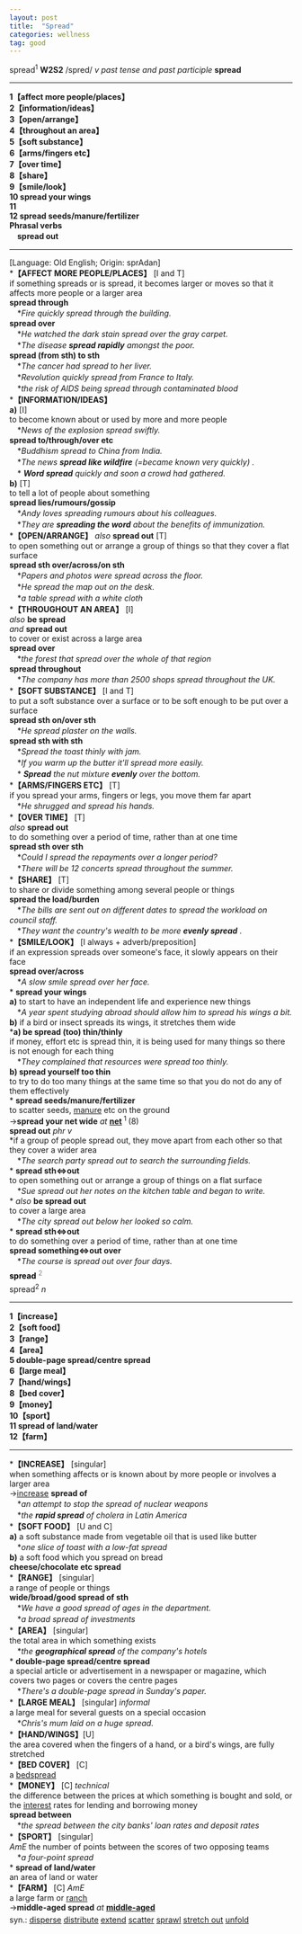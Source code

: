 ```yaml
---
layout: post
title:  "Spread"
categories: wellness
tag: good
---
```

<DIV style="MARGIN: 0px 0px 5px">spread<SUP>1</SUP> <B>W2S2</B> /spred/ <I>v past tense and past participle</I> <B>spread</B> 
<HR>
<B>1【affect more people/places】</B><BR><B>2【information/ideas】</B><BR><B>3【open/arrange】</B><BR><B>4【throughout an area】</B><BR><B>5【soft substance】</B><BR><B>6【arms/fingers etc】</B><BR><B>7【over time】</B><BR><B>8【share】</B><BR><B>9【smile/look】</B><BR><B>10 spread your wings</B><BR><B>11</B><BR><B>12 spread seeds/manure/fertilizer</B><BR><B>Phrasal verbs</B><BR>　<B>spread out</B>
<HR>
[Language: Old English; Origin: sprAdan]<BR>*<B>【AFFECT MORE PEOPLE/PLACES】</B> [I and T]<BR>if something spreads or is spread, it becomes larger or moves so that it affects more people or a larger area<BR><B>spread through</B><BR>　*<I>Fire quickly spread through the building.</I><BR><B>spread over</B><BR>　*<I>He watched the dark stain spread over the gray carpet.</I><BR>　*<I>The disease <B>spread rapidly</B> amongst the poor.</I><BR><B>spread (from sth) to sth</B><BR>　*<I>The cancer had spread to her liver.</I><BR>　*<I>Revolution quickly spread from France to Italy.</I><BR>　*<I>the risk of AIDS being spread through contaminated blood</I><BR>*<B>【INFORMATION/IDEAS】</B><BR><B>a)</B> [I] <BR>to become known about or used by more and more people<BR>　*<I>News of the explosion spread swiftly.</I><BR><B>spread to/through/over etc</B><BR>　*<I>Buddhism spread to China from India.</I><BR>　*<I>The news <B>spread like wildfire</B> (=became known very quickly) .</I><BR>　*<I> <B>Word spread</B> quickly and soon a crowd had gathered.</I><BR><B>b)</B> [T] <BR>to tell a lot of people about something<BR><B>spread lies/rumours/gossip</B><BR>　*<I>Andy loves spreading rumours about his colleagues.</I><BR>　*<I>They are <B>spreading the word</B> about the benefits of immunization.</I><BR>*<B>【OPEN/ARRANGE】</B> <I>also</I> <B>spread out</B> [T]<BR>to open something out or arrange a group of things so that they cover a flat surface<BR><B>spread sth over/across/on sth</B><BR>　*<I>Papers and photos were spread across the floor.</I><BR>　*<I>He spread the map out on the desk.</I><BR>　*<I>a table spread with a white cloth</I><BR>*<B>【THROUGHOUT AN AREA】</B> [I]<BR><I>also</I> <B>be spread</B> <BR><I>and</I> <B>spread out</B> <BR>to cover or exist across a large area<BR><B>spread over</B><BR>　*<I>the forest that spread over the whole of that region</I><BR><B>spread throughout</B><BR>　*<I>The company has more than 2500 shops spread throughout the UK.</I><BR>*<B>【SOFT SUBSTANCE】</B> [I and T]<BR>to put a soft substance over a surface or to be soft enough to be put over a surface<BR><B>spread sth on/over sth</B><BR>　*<I>He spread plaster on the walls.</I><BR><B>spread sth with sth</B><BR>　*<I>Spread the toast thinly with jam.</I><BR>　*<I>If you warm up the butter it'll spread more easily.</I><BR>　*<I> <B>Spread</B> the nut mixture <B>evenly</B> over the bottom.</I><BR>*<B>【ARMS/FINGERS ETC】</B> [T]<BR>if you spread your arms, fingers or legs, you move them far apart<BR>　*<I>He shrugged and spread his hands.</I><BR>*<B>【OVER TIME】</B> [T]<BR><I>also</I> <B>spread out</B> <BR>to do something over a period of time, rather than at one time<BR><B>spread sth over sth</B><BR>　*<I>Could I spread the repayments over a longer period?</I><BR>　*<I>There will be 12 concerts spread throughout the summer.</I><BR>*<B>【SHARE】</B> [T]<BR>to share or divide something among several people or things<BR><B>spread the load/burden</B><BR>　*<I>The bills are sent out on different dates to spread the workload on council staff.</I><BR>　*<I>They want the country's wealth to be more <B>evenly spread</B> .</I><BR>*<B>【SMILE/LOOK】</B> [I always + adverb/preposition]<BR>if an expression spreads over someone's face, it slowly appears on their face<BR><B>spread over/across</B><BR>　*<I>A slow smile spread over her face.</I><BR>* <B>spread your wings</B><BR><B>a)</B> to start to have an independent life and experience new things<BR>　*<I>A year spent studying abroad should allow him to spread his wings a bit.</I><BR><B>b)</B> if a bird or insect spreads its wings, it stretches them wide<BR>*<B>a) be spread (too) thin/thinly</B><BR>if money, effort etc is spread thin, it is being used for many things so there is not enough for each thing<BR>　*<I>They complained that resources were spread too thinly.</I><BR><B>b) spread yourself too thin</B><BR>to try to do too many things at the same time so that you do not do any of them effectively<BR>* <B>spread seeds/manure/fertilizer</B><BR>to scatter seeds, <A href="{{ site.baseurl }}/manure"><U>manure</U></A> etc on the ground<BR>→<B>spread your net wide</B> <I>at</I> <B><A href="{{ site.baseurl }}/net"><U>net</U></A> </B><SUP>1 </SUP>(8)<BR><B>spread out</B> <I>phr v</I><BR>*if a group of people spread out, they move apart from each other so that they cover a wider area<BR>　*<I>The search party spread out to search the surrounding fields.</I><BR>* <B>spread sth⇔out</B><BR>to open something out or arrange a group of things on a flat surface<BR>　*<I>Sue spread out her notes on the kitchen table and began to write.</I><BR>* <I>also</I> <B>be spread out</B> <BR>to cover a large area<BR>　*<I>The city spread out below her looked so calm.</I><BR>* <B>spread sth⇔out</B><BR>to do something over a period of time, rather than at one time<BR><B>spread something⇔out over</B><BR>　*<I>The course is spread out over four days.</I></DIV>
<DIV style="COLOR: #808080; MARGIN: 0px 0px 5px; LINE-HEIGHT: normal"><SPAN style="FONT-SIZE: 10.5pt; COLOR: #000000; LINE-HEIGHT: normal"><B>spread</B></SPAN> <SUP style="FONT-SIZE: 83%; LINE-HEIGHT: normal">2</SUP> </DIV>
<DIV style="MARGIN: 0px 0px 5px">spread<SUP>2</SUP> <I>n</I> 
<HR>
<B>1【increase】</B><BR><B>2【soft food】</B><BR><B>3【range】</B><BR><B>4【area】</B><BR><B>5 double-page spread/centre spread</B><BR><B>6【large meal】</B><BR><B>7【hand/wings】</B><BR><B>8【bed cover】</B><BR><B>9【money】</B><BR><B>10【sport】</B><BR><B>11 spread of land/water</B><BR><B>12【farm】</B>
<HR>
*<B>【INCREASE】</B> [singular]<BR>when something affects or is known about by more people or involves a larger area<BR>→<A href="{{ site.baseurl }}/increase"><U>increase</U></A> <B>spread of</B><BR>　*<I>an attempt to stop the spread of nuclear weapons</I><BR>　*<I>the <B>rapid spread</B> of cholera in Latin America</I><BR>*<B>【SOFT FOOD】</B> [U and C]<BR><B>a)</B> a soft substance made from vegetable oil that is used like butter<BR>　*<I>one slice of toast with a low-fat spread</I><BR><B>b)</B> a soft food which you spread on bread<BR><B>cheese/chocolate etc spread</B><BR>*<B>【RANGE】</B> [singular]<BR>a range of people or things<BR><B>wide/broad/good spread of sth</B><BR>　*<I>We have a good spread of ages in the department.</I><BR>　*<I>a broad spread of investments</I><BR>*<B>【AREA】</B> [singular]<BR>the total area in which something exists<BR>　*<I>the <B>geographical spread</B> of the company's hotels</I><BR>* <B>double-page spread/centre spread</B><BR>a special article or advertisement in a newspaper or magazine, which covers two pages or covers the centre pages<BR>　*<I>There's a double-page spread in Sunday's paper.</I><BR>*<B>【LARGE MEAL】</B> [singular] <I>informal</I><BR>a large meal for several guests on a special occasion<BR>　*<I>Chris's mum laid on a huge spread.</I><BR>*<B>【HAND/WINGS】</B>[U]<BR>the area covered when the fingers of a hand, or a bird's wings, are fully stretched<BR>*<B>【BED COVER】</B> [C] <BR>a <A href="{{ site.baseurl }}/bedspread"><U>bedspread</U></A><BR>*<B>【MONEY】</B> [C] <I>technical</I> <BR>the difference between the prices at which something is bought and sold, or the <A href="{{ site.baseurl }}/interest"><U>interest</U></A> rates for lending and borrowing money<BR><B>spread between</B><BR>　*<I>the spread between the city banks' loan rates and deposit rates</I><BR>*<B>【SPORT】</B> [singular]<BR><I>AmE</I> the number of points between the scores of two opposing teams<BR>　*<I>a four-point spread</I><BR>* <B>spread of land/water</B><BR>an area of land or water<BR>*<B>【FARM】</B> [C] <I>AmE</I> <BR>a large farm or <A href="{{ site.baseurl }}/ranch"><U>ranch</U></A><BR>→<B>middle-aged spread</B> <I>at</I> <B><A href="{{ site.baseurl }}/middle-aged"><U>middle-aged</U></A></B></DIV>
<DIV style="MARGIN: 0px 0px 5px">
<DIV style="MARGIN: 4px 0px">syn.: <A href="{{ site.baseurl }}/disperse"><U>disperse</U></A> <A href="{{ site.baseurl }}/distribute"><U>distribute</U></A> <A href="{{ site.baseurl }}/extend"><U>extend</U></A> <A href="{{ site.baseurl }}/scatter"><U>scatter</U></A> <A href="{{ site.baseurl }}/sprawl"><U>sprawl</U></A> <A href="{{ site.baseurl }}/stretch%20out"><U>stretch out</U></A> <A href="{{ site.baseurl }}/unfold"><U>unfold</U></A></DIV></DIV>
